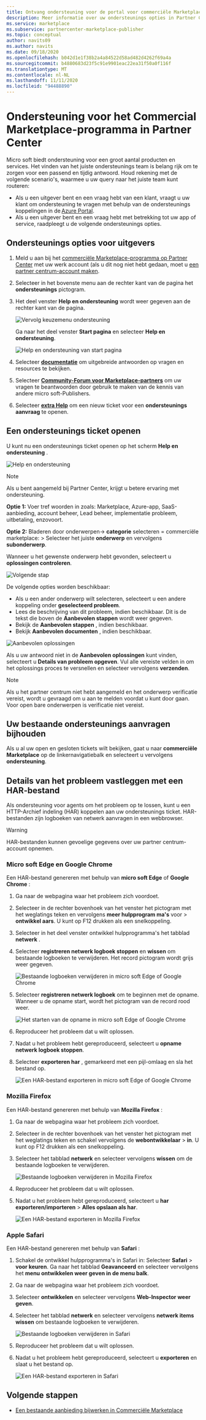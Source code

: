 ```yaml
---
title: Ontvang ondersteuning voor de portal voor commerciële Marketplace in het partner centrum
description: Meer informatie over uw ondersteunings opties in Partner Center, inclusief het indienen van een ondersteunings aanvraag.
ms.service: marketplace
ms.subservice: partnercenter-marketplace-publisher
ms.topic: conceptual
author: navits09
ms.author: navits
ms.date: 09/18/2020
ms.openlocfilehash: b042d1e1f38b2a4a84522d58ad482d4262f69a4a
ms.sourcegitcommit: b4880683d23f5c91e9901eac22ea31f50a0f116f
ms.translationtype: MT
ms.contentlocale: nl-NL
ms.lasthandoff: 11/11/2020
ms.locfileid: "94488890"
---
```

# <a name="support-for-the-commercial-marketplace-program-in-partner-center"></a>Ondersteuning voor het Commercial Marketplace-programma in Partner Center

Micro soft biedt ondersteuning voor een groot aantal producten en services. Het vinden van het juiste ondersteunings team is belang rijk om te zorgen voor een passend en tijdig antwoord. Houd rekening met de volgende scenario's, waarmee u uw query naar het juiste team kunt routeren:

- Als u een uitgever bent en een vraag hebt van een klant, vraagt u uw klant om ondersteuning te vragen met behulp van de ondersteunings koppelingen in de [Azure Portal](https://portal.azure.com/).
- Als u een uitgever bent en een vraag hebt met betrekking tot uw app of service, raadpleegt u de volgende ondersteunings opties.

## <a name="support-options-for-publishers"></a>Ondersteunings opties voor uitgevers

1. Meld u aan bij het [commerciële Marketplace-programma op Partner Center](https://partner.microsoft.com/dashboard/commercial-marketplace/overview) met uw werk account (als u dit nog niet hebt gedaan, moet u [een partner centrum-account maken](partner-center-portal/create-account.md).

2. Selecteer in het bovenste menu aan de rechter kant van de pagina het **ondersteunings** pictogram.

3. Het deel venster **Help en ondersteuning** wordt weer gegeven aan de rechter kant van de pagina.

   ![Vervolg keuzemenu ondersteuning](./media/support/commercial-marketplace-support-pane.png)

    Ga naar het deel venster **Start pagina** en selecteer **Help en ondersteuning**.

   ![Help en ondersteuning van start pagina](./media/support/homepage-help-support.png)

4. Selecteer **[documentatie](../index.yml)** om uitgebreide antwoorden op vragen en resources te bekijken.

5. Selecteer **[Community-Forum voor Marketplace-partners](https://www.microsoftpartnercommunity.com/t5/Azure-Marketplace-and-AppSource/bd-p/2222)** om uw vragen te beantwoorden door gebruik te maken van de kennis van andere micro soft-Publishers.

6. Selecteer **[extra Help](https://aka.ms/marketplacepublishersupport)** om een nieuw ticket voor een **ondersteunings aanvraag** te openen.  

## <a name="how-to-open-a-support-ticket"></a>Een ondersteunings ticket openen

U kunt nu een ondersteunings ticket openen op het scherm **Help en ondersteuning** .

![Help en ondersteuning](./media/support/help-and-support.png)

>[!Note]
>Als u bent aangemeld bij Partner Center, krijgt u betere ervaring met ondersteuning.

**Optie 1:** Voer tref woorden in zoals: Marketplace, Azure-app, SaaS-aanbieding, account beheer, Lead beheer, implementatie probleem, uitbetaling, enzovoort.

**Optie 2:** Bladeren door onderwerpen-> **categorie** selecteren = commerciële marketplace: > Selecteer het juiste **onderwerp** en vervolgens **subonderwerp**.

Wanneer u het gewenste onderwerp hebt gevonden, selecteert u **oplossingen controleren**.

![Volgende stap](./media/support/next-step.png)

De volgende opties worden beschikbaar:

- Als u een ander onderwerp wilt selecteren, selecteert u een andere koppeling onder **geselecteerd probleem**.
- Lees de beschrijving van dit probleem, indien beschikbaar.  Dit is de tekst die boven de **Aanbevolen stappen** wordt weer gegeven.
- Bekijk de **Aanbevolen stappen** , indien beschikbaar.
- Bekijk **Aanbevolen documenten** , indien beschikbaar.

![Aanbevolen oplossingen](./media/support/recommended-solutions.png)

Als u uw antwoord niet in de **Aanbevolen oplossingen** kunt vinden, selecteert u **Details van probleem opgeven**. Vul alle vereiste velden in om het oplossings proces te versnellen en selecteer vervolgens **verzenden**.

>[!Note]
>Als u het partner centrum niet hebt aangemeld en het onderwerp verificatie vereist, wordt u gevraagd om u aan te melden voordat u kunt door gaan.  Voor open bare onderwerpen is verificatie niet vereist.

## <a name="track-your-existing-support-requests"></a>Uw bestaande ondersteunings aanvragen bijhouden

Als u al uw open en gesloten tickets wilt bekijken, gaat u naar **commerciële Marketplace** op de linkernavigatiebalk en selecteert u vervolgens **ondersteuning**.

## <a name="record-issue-details-with-a-har-file"></a>Details van het probleem vastleggen met een HAR-bestand

Als ondersteuning voor agents om het probleem op te lossen, kunt u een HTTP-Archief indeling (HAR) koppelen aan uw ondersteunings ticket. HAR-bestanden zijn logboeken van netwerk aanvragen in een webbrowser.

> [!WARNING]
> HAR-bestanden kunnen gevoelige gegevens over uw partner centrum-account opnemen.

### <a name="microsoft-edge-and-google-chrome"></a>Micro soft Edge en Google Chrome

Een HAR-bestand genereren met behulp van **micro soft Edge** of **Google Chrome** :

1. Ga naar de webpagina waar het probleem zich voordoet.
2. Selecteer in de rechter bovenhoek van het venster het pictogram met het weglatings teken en vervolgens **meer hulpprogram ma's** voor  >  **ontwikkel aars**. U kunt op F12 drukken als een snelkoppeling.
3. Selecteer in het deel venster ontwikkel hulpprogramma's het tabblad **netwerk** .
4. Selecteer **registreren netwerk logboek stoppen** en **wissen** om bestaande logboeken te verwijderen. Het record pictogram wordt grijs weer gegeven.

    ![Bestaande logboeken verwijderen in micro soft Edge of Google Chrome](media/support/chromium-stop-clear-session.png)

5. Selecteer **registreren netwerk logboek** om te beginnen met de opname. Wanneer u de opname start, wordt het pictogram van de record rood weer.

    ![Het starten van de opname in micro soft Edge of Google Chrome](media/support/chromium-start-session.png)

6. Reproduceer het probleem dat u wilt oplossen.
7. Nadat u het probleem hebt gereproduceerd, selecteert u **opname netwerk logboek stoppen**.
8. Selecteer **exporteren har** , gemarkeerd met een pijl-omlaag en sla het bestand op.

    ![Een HAR-bestand exporteren in micro soft Edge of Google Chrome](media/support/chromium-network-export-har.png)

### <a name="mozilla-firefox"></a>Mozilla Firefox

Een HAR-bestand genereren met behulp van **Mozilla Firefox** :

1. Ga naar de webpagina waar het probleem zich voordoet.
1. Selecteer in de rechter bovenhoek van het venster het pictogram met het weglatings teken en schakel vervolgens de **webontwikkelaar**  >  **in**. U kunt op F12 drukken als een snelkoppeling.
1. Selecteer het tabblad **netwerk** en selecteer vervolgens **wissen** om de bestaande logboeken te verwijderen.

    ![Bestaande logboeken verwijderen in Mozilla Firefox](media/support/firefox-clear-session.png)

1. Reproduceer het probleem dat u wilt oplossen.
1. Nadat u het probleem hebt gereproduceerd, selecteert u **har exporteren/importeren**  >  **Alles opslaan als har**.

    ![Een HAR-bestand exporteren in Mozilla Firefox](media/support/firefox-network-export-har.png)

### <a name="apple-safari"></a>Apple Safari

Een HAR-bestand genereren met behulp van **Safari** :

1. Schakel de ontwikkel hulpprogramma's in Safari in: Selecteer **Safari**  >  **voor keuren**. Ga naar het tabblad **Geavanceerd** en selecteer vervolgens het **menu ontwikkelen weer geven in de menu balk**.
1. Ga naar de webpagina waar het probleem zich voordoet.
1. Selecteer **ontwikkelen** en selecteer vervolgens **Web-Inspector weer geven**.
1. Selecteer het tabblad **netwerk** en selecteer vervolgens **netwerk items wissen** om bestaande logboeken te verwijderen.

    ![Bestaande logboeken verwijderen in Safari](media/support/safari-clear-session.png)

1. Reproduceer het probleem dat u wilt oplossen.
1. Nadat u het probleem hebt gereproduceerd, selecteert u **exporteren** en slaat u het bestand op.

    ![Een HAR-bestand exporteren in Safari](media/support/safari-network-export-har.png)

## <a name="next-steps"></a>Volgende stappen

- [Een bestaande aanbieding bijwerken in Commerciële Marketplace](partner-center-portal/update-existing-offer.md)
